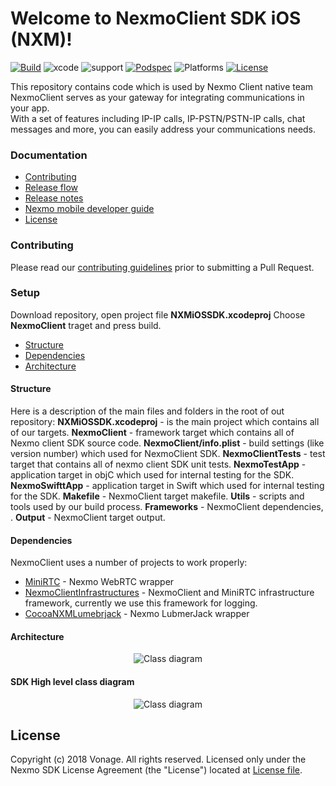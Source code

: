 # Welcome to NexmoClient SDK iOS (NXM)! 
[![Build][build-svg]][build-link] ![xcode][xcode-svg] ![support][support-svg] [![Podspec][podspec-svg]][podspec-link]  ![Platforms][platforms-svg] [![License][license-svg]][license-link]

This repository contains code which is used by Nexmo Client native team
NexmoClient serves as your gateway for integrating communications in your app.  
With a set of features including IP-IP calls, IP-PSTN/PSTN-IP calls, chat messages and more, you can easily address your communications needs.  

### Documentation
- [Contributing](#contributing)
- [Release flow](https://nexmoinc.atlassian.net/wiki/spaces/STCH/pages/144525573/iOS+Git+and+Release+Flow)
- [Release notes](https://developer.nexmo.com/client-sdk/sdk-documentation/ios/release-notes)
- [Nexmo mobile developer guide](https://developer.nexmo.com/client-sdk/setup/add-sdk-to-your-app/ios)
- [License](#License)

### Contributing
Please read our [contributing guidelines](https://github.com/Vonage/nexmo-sdk-ios/blob/develop/CONTRIBUTING.md) prior to submitting a Pull Request.

### Setup
Download repository, open project file **NXMiOSSDK.xcodeproj**
Choose **NexmoClient** traget and press build.

- [Structure](#structure)
- [Dependencies](#Dependencies)
- [Architecture](#Architecture)

#### Structure
Here is a description of the main files and folders in the root of out repository:
**NXMiOSSDK.xcodeproj** - is the main project which contains all of our targets. 
**NexmoClient** - framework target which contains all of Nexmo client SDK source code. 
**NexmoClient/info.plist** -  build settings (like version number) which used for NexmoClient SDK.
**NexmoClientTests** - test target that contains all of nexmo client SDK unit tests.
**NexmoTestApp** - application target in objC which used for internal testing for the SDK. 
**NexmoSwifttApp** - application target in Swift which used for internal testing for the SDK. 
**Makefile** - NexmoClient target makefile.
**Utils** - scripts and tools used by our build process.
**Frameworks** - NexmoClient dependencies, .
**Output** - NexmoClient target output.

#### Dependencies
NexmoClient uses a number of projects to work properly:
* [MiniRTC](https://github.com/Vonage/miniRTC) - Nexmo WebRTC wrapper
* [NexmoClientInfrastructures](https://github.com/Vonage/NexmoClientInfrastructures) - NexmoClient and MiniRTC infrastructure framework, currently we use this framework for logging.
* [CocoaNXMLumebrjack](https://github.com/Vonage/NexmoLumberjack) - Nexmo LubmerJack wrapper

#### Architecture
<p align="center">
    <img src="https://github.com/vonage/nexmo-sdk-ios/blob/develop/Utils/SDKDiagram.png" title="Class diagram">
</p>

#### SDK High level class diagram
<p align="center">
    <img src="https://github.com/vonage/nexmo-sdk-ios/blob/develop/Utils/SDKClassDiagram.png" title="Class diagram">
</p>

## License
Copyright (c) 2018 Vonage. All rights reserved. Licensed only under the Nexmo SDK License Agreement (the "License") located at [License file](license-link).

[podspec-svg]: https://img.shields.io/cocoapods/v/NexmoClient.svg
[podspec-link]: https://cocoapods.org/pods/NexmoClient
[platforms-svg]: https://img.shields.io/cocoapods/p/NexmoClient
[license-svg]: https://img.shields.io/cocoapods/l/NexmoClient
[license-link]: https://github.com/vonage/nexmo-sdk-ios/blob/master/LICENSE
[xcode-svg]: https://img.shields.io/badge/xcode-10.3%20%7C%2011-orange
[build-svg]: https://img.shields.io/badge/build-jenkins-green
[build-link]: http://jenkins-mobile-client.dev.il.vocal-dev.com:8080/view/Nexmo/job/Stitch_iOS_Release/
[support-svg]: https://img.shields.io/badge/support-swift%20%7C%20objC-blue


